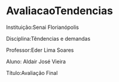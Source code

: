 AvaliacaoTendencias
===================
Instituição:Senai Florianópolis

Disciplina:Têndencias e demandas

Professor:Eder Lima Soares

Aluno: Aldair José Vieira

Título:Avaliação Final
